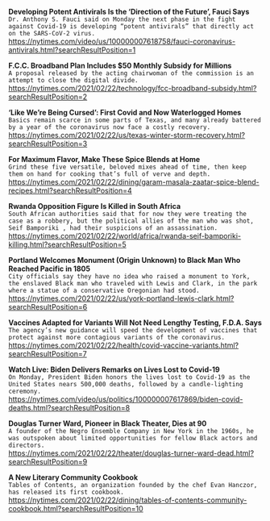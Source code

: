 **Developing Potent Antivirals Is the ‘Direction of the Future’, Fauci Says**\
`Dr. Anthony S. Fauci said on Monday the next phase in the fight against Covid-19 is developing “potent antivirals” that directly act on the SARS-CoV-2 virus.`\
https://nytimes.com/video/us/100000007618758/fauci-coronavirus-antivirals.html?searchResultPosition=1

**F.C.C. Broadband Plan Includes $50 Monthly Subsidy for Millions**\
`A proposal released by the acting chairwoman of the commission is an attempt to close the digital divide.`\
https://nytimes.com/2021/02/22/technology/fcc-broadband-subsidy.html?searchResultPosition=2

**‘Like We’re Being Cursed’: First Covid and Now Waterlogged Homes**\
`Basics remain scarce in some parts of Texas, and many already battered by a year of the coronavirus now face a costly recovery.`\
https://nytimes.com/2021/02/22/us/texas-winter-storm-recovery.html?searchResultPosition=3

**For Maximum Flavor, Make These Spice Blends at Home**\
`Grind these five versatile, beloved mixes ahead of time, then keep them on hand for cooking that’s full of verve and depth.`\
https://nytimes.com/2021/02/22/dining/garam-masala-zaatar-spice-blend-recipes.html?searchResultPosition=4

**Rwanda Opposition Figure Is Killed in South Africa**\
`South African authorities said that for now they were treating the case as a robbery, but the political allies of the man who was shot, Seif Bamporiki , had their suspicions of an assassination.`\
https://nytimes.com/2021/02/22/world/africa/rwanda-seif-bamporiki-killing.html?searchResultPosition=5

**Portland Welcomes Monument (Origin Unknown) to Black Man Who Reached Pacific in 1805**\
`City officials say they have no idea who raised a monument to York, the enslaved Black man who traveled with Lewis and Clark, in the park where a statue of a conservative Oregonian had stood.`\
https://nytimes.com/2021/02/22/us/york-portland-lewis-clark.html?searchResultPosition=6

**Vaccines Adapted for Variants Will Not Need Lengthy Testing, F.D.A. Says**\
`The agency’s new guidance will speed the development of vaccines that protect against more contagious variants of the coronavirus.`\
https://nytimes.com/2021/02/22/health/covid-vaccine-variants.html?searchResultPosition=7

**Watch Live: Biden Delivers Remarks on Lives Lost to Covid-19**\
`On Monday, President Biden honors the lives lost to Covid-19 as the United States nears 500,000 deaths, followed by a candle-lighting ceremony.`\
https://nytimes.com/video/us/politics/100000007617869/biden-covid-deaths.html?searchResultPosition=8

**Douglas Turner Ward, Pioneer in Black Theater, Dies at 90**\
`A founder of the Negro Ensemble Company in New York in the 1960s, he was outspoken about limited opportunities for fellow Black actors and directors.`\
https://nytimes.com/2021/02/22/theater/douglas-turner-ward-dead.html?searchResultPosition=9

**A New Literary Community Cookbook**\
`Tables of Contents, an organization founded by the chef Evan Hanczor, has released its first cookbook.`\
https://nytimes.com/2021/02/22/dining/tables-of-contents-community-cookbook.html?searchResultPosition=10

